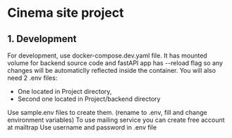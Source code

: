 # Cinema site project

## 1. Development

For development, use docker-compose.dev.yaml file. It has mounted volume for backend source code and fastAPI app has --reload flag so any changes will be automaticlly reflected inside the container.
You will also need 2 .env files:
- One located in Project directory,
- Second one located in Project/backend directory

Use sample.env files to create them. (rename to .env, fill and change environment variables)
To use mailing service you can create free account at mailtrap
Use username and password in .env file
